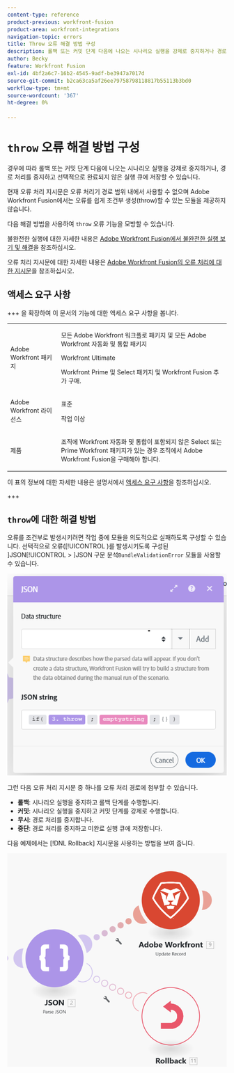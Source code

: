 ```yaml
---
content-type: reference
product-previous: workfront-fusion
product-area: workfront-integrations
navigation-topic: errors
title: Throw 오류 해결 방법 구성
description: 롤백 또는 커밋 단계 다음에 나오는 시나리오 실행을 강제로 중지하거나 경로 처리를 중단하고 필요에 따라 보기 큐에 저장한 다음 Adobe Workfront Fusion에서 불완전한 실행을 해결할 수 있습니다.
author: Becky
feature: Workfront Fusion
exl-id: 4bf2a6c7-16b2-4545-9adf-be3947a7017d
source-git-commit: b2ca63ca5af26ee79758798118817b55113b3bd0
workflow-type: tm+mt
source-wordcount: '367'
ht-degree: 0%

---
```


# `throw` 오류 해결 방법 구성

경우에 따라 롤백 또는 커밋 단계 다음에 나오는 시나리오 실행을 강제로 중지하거나, 경로 처리를 중지하고 선택적으로 완료되지 않은 실행 큐에 저장할 수 있습니다.

현재 오류 처리 지시문은 오류 처리기 경로 범위 내에서 사용할 수 없으며 Adobe Workfront Fusion에서는 오류를 쉽게 조건부 생성(throw)할 수 있는 모듈을 제공하지 않습니다.

다음 해결 방법을 사용하여 `throw` 오류 기능을 모방할 수 있습니다.

불완전한 실행에 대한 자세한 내용은 [Adobe Workfront Fusion에서 불완전한 실행 보기 및 해결](/help/workfront-fusion/manage-scenarios/view-and-resolve-incomplete-executions.md)을 참조하십시오.

오류 처리 지시문에 대한 자세한 내용은 [Adobe Workfront Fusion의 오류 처리에 대한 지시문](/help/workfront-fusion/references/errors/directives-for-error-handling.md)을 참조하십시오.

## 액세스 요구 사항

+++ 을 확장하여 이 문서의 기능에 대한 액세스 요구 사항을 봅니다.

<table style="table-layout:auto">
 <col> 
 <col> 
 <tbody> 
  <tr> 
   <td role="rowheader">Adobe Workfront 패키지</td> 
   <td> <p>모든 Adobe Workfront 워크플로 패키지 및 모든 Adobe Workfront 자동화 및 통합 패키지</p><p>Workfront Ultimate</p><p>Workfront Prime 및 Select 패키지 및 Workfront Fusion 추가 구매.</p> </td> 
  </tr> 
  <tr data-mc-conditions=""> 
   <td role="rowheader">Adobe Workfront 라이선스</td> 
   <td> <p>표준</p><p>작업 이상</p> </td> 
  </tr> 
  <tr> 
   <td role="rowheader">제품</td> 
   <td>
   <p>조직에 Workfront 자동화 및 통합이 포함되지 않은 Select 또는 Prime Workfront 패키지가 있는 경우 조직에서 Adobe Workfront Fusion을 구매해야 합니다.</li></ul>
   </td> 
  </tr>
 </tbody> 
</table>

이 표의 정보에 대한 자세한 내용은 설명서에서 [액세스 요구 사항](/help/workfront-fusion/references/licenses-and-roles/access-level-requirements-in-documentation.md)을 참조하십시오.

+++

## `throw`에 대한 해결 방법

오류를 조건부로 발생시키려면 작업 중에 모듈을 의도적으로 실패하도록 구성할 수 있습니다. 선택적으로 오류([!UICONTROL )를 발생시키도록 구성된 ]JSON[!UICONTROL  > ]JSON 구문 분석`BundleValidationError` 모듈을 사용할 수 있습니다.

![JSON 오류](assets/json-parse-json.png)

그런 다음 오류 처리 지시문 중 하나를 오류 처리 경로에 첨부할 수 있습니다.

* **롤백**: 시나리오 실행을 중지하고 롤백 단계를 수행합니다.
* **커밋**: 시나리오 실행을 중지하고 커밋 단계를 강제로 수행합니다.
* **무시**: 경로 처리를 중지합니다.
* **중단**: 경로 처리를 중지하고 미완료 실행 큐에 저장합니다.

다음 예제에서는 [!DNL Rollback] 지시문을 사용하는 방법을 보여 줍니다.

![Rollback 지시문](assets/rollback-directive.png)
